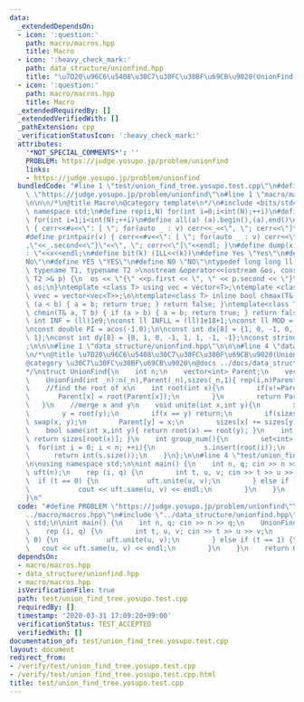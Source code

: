 ```yaml
---
data:
  _extendedDependsOn:
  - icon: ':question:'
    path: macro/macros.hpp
    title: Macro
  - icon: ':heavy_check_mark:'
    path: data_structure/unionfind.hpp
    title: "\u7D20\u96C6\u5408\u30C7\u30FC\u30BF\u69CB\u9020(UnionFind Tree)"
  - icon: ':question:'
    path: macro/macros.hpp
    title: Macro
  _extendedRequiredBy: []
  _extendedVerifiedWith: []
  _pathExtension: cpp
  _verificationStatusIcon: ':heavy_check_mark:'
  attributes:
    '*NOT_SPECIAL_COMMENTS*': ''
    PROBLEM: https://judge.yosupo.jp/problem/unionfind
    links:
    - https://judge.yosupo.jp/problem/unionfind
  bundledCode: "#line 1 \"test/union_find_tree.yosupo.test.cpp\"\n#define PROBLEM\
    \ \"https://judge.yosupo.jp/problem/unionfind\"\n#line 1 \"macro/macros.hpp\"\n\
    \n\n\n/*\n@title Macro\n@category template\n*/\n#include <bits/stdc++.h>\nusing\
    \ namespace std;\n#define rep(i,N) for(int i=0;i<int(N);++i)\n#define rep1(i,N)\
    \ for(int i=1;i<int(N);++i)\n#define all(a) (a).begin(),(a).end()\n#define print(v)\
    \ { cerr<<#v<<\": [ \"; for(auto _ : v) cerr<<_<<\", \"; cerr<<\"]\"<<endl; }\n\
    #define printpair(v) { cerr<<#v<<\": [ \"; for(auto _ : v) cerr<<\"{\"<<_.first<<\"\
    ,\"<<_.second<<\"}\"<<\", \"; cerr<<\"]\"<<endl; }\n#define dump(x) cerr<<#x<<\"\
    : \"<<x<<endl;\n#define bit(k) (1LL<<(k))\n#define Yes \"Yes\"\n#define No \"\
    No\"\n#define YES \"YES\"\n#define NO \"NO\"\ntypedef long long ll;\n\ntemplate<\
    \ typename T1, typename T2 >\nostream &operator<<(ostream &os, const pair< T1,\
    \ T2 >& p) {\n  os << \"{\" <<p.first << \", \" << p.second << \"}\";\n  return\
    \ os;\n}\ntemplate <class T> using vec = vector<T>;\ntemplate <class T> using\
    \ vvec = vector<vec<T>>;\n\ntemplate<class T> inline bool chmax(T& a, T b) { if\
    \ (a < b) { a = b; return true; } return false; }\ntemplate<class T> inline bool\
    \ chmin(T& a, T b) { if (a > b) { a = b; return true; } return false; }\n\nconst\
    \ int INF = (ll)1e9;\nconst ll INFLL = (ll)1e18+1;\nconst ll MOD = (ll)1e9+7;\n\
    \nconst double PI = acos(-1.0);\n\nconst int dx[8] = {1, 0, -1, 0, 1, -1, -1,\
    \ 1};\nconst int dy[8] = {0, 1, 0, -1, 1, 1, -1, -1};\nconst string dir = \"DRUL\"\
    ;\n\n\n#line 1 \"data_structure/unionfind.hpp\"\n\n\n#line 4 \"data_structure/unionfind.hpp\"\
    \n/*\n@title \u7D20\u96C6\u5408\u30C7\u30FC\u30BF\u69CB\u9020(UnionFind Tree)\n\
    @category \u30C7\u30FC\u30BF\u69CB\u9020\n@docs ../docs/data_structure/unionfind.md\n\
    */\nstruct UnionFind{\n    int n;\n    vector<int> Parent;\n    vector<int> sizes;\n\
    \    UnionFind(int _n):n(_n),Parent(_n),sizes(_n,1){ rep(i,n)Parent[i]=i; }\n\
    \    //find the root of x\n    int root(int x){\n        if(x!=Parent[x]){\n \
    \       Parent[x] = root(Parent[x]);\n        }\n        return Parent[x];\n \
    \   }\n    //merge x and y\n    void unite(int x,int y){\n        x = root(x);\n\
    \        y = root(y);\n        if(x == y) return;\n        if(sizes[x] < sizes[y])\
    \ swap(x, y);\n        Parent[y] = x;\n        sizes[x] += sizes[y];\n    }\n\
    \    bool same(int x,int y){ return root(x) == root(y); }\n    int size(int x){\
    \ return sizes[root(x)]; }\n    int group_num(){\n        set<int> s;\n      \
    \  for(int i = 0; i < n; ++i){\n            s.insert(root(i));\n        }\n  \
    \      return int(s.size());\n    }\n};\n\n#line 4 \"test/union_find_tree.yosupo.test.cpp\"\
    \n\nusing namespace std;\n\nint main() {\n    int n, q; cin >> n >> q;\n    UnionFind\
    \ uft(n);\n    rep (i, q) {\n        int t, u, v; cin >> t >> u >> v;\n      \
    \  if (t == 0) {\n            uft.unite(u, v);\n        } else if (t == 1) {\n\
    \            cout << uft.same(u, v) << endl;\n        }\n    }\n    return 0;\n\
    }\n"
  code: "#define PROBLEM \"https://judge.yosupo.jp/problem/unionfind\"\n#include \"\
    ../macro/macros.hpp\"\n#include \"../data_structure/unionfind.hpp\"\n\nusing namespace\
    \ std;\n\nint main() {\n    int n, q; cin >> n >> q;\n    UnionFind uft(n);\n\
    \    rep (i, q) {\n        int t, u, v; cin >> t >> u >> v;\n        if (t ==\
    \ 0) {\n            uft.unite(u, v);\n        } else if (t == 1) {\n         \
    \   cout << uft.same(u, v) << endl;\n        }\n    }\n    return 0;\n}\n"
  dependsOn:
  - macro/macros.hpp
  - data_structure/unionfind.hpp
  - macro/macros.hpp
  isVerificationFile: true
  path: test/union_find_tree.yosupo.test.cpp
  requiredBy: []
  timestamp: '2020-03-31 17:09:20+09:00'
  verificationStatus: TEST_ACCEPTED
  verifiedWith: []
documentation_of: test/union_find_tree.yosupo.test.cpp
layout: document
redirect_from:
- /verify/test/union_find_tree.yosupo.test.cpp
- /verify/test/union_find_tree.yosupo.test.cpp.html
title: test/union_find_tree.yosupo.test.cpp
---
```

